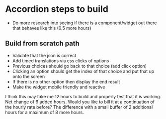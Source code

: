 # Accordion steps to build

* Do more research into seeing if there is a component/widget out there that behaves like this (0.5 more hours)

## Build from scratch path
* Validate that the json is correct
* Add timed translations via css clicks of options
* Previous choices should go back to that choice (add click option)
* Clicking an option should get the index of that choice and put that up onto the screen
* If there is no other option then display the end result
* Make the widget mobile friendly and reactive

I think this may take me 12 hours to build and properly test that it is working. Net change of 6 added hours. Would you like to bill it at a continuation of the hourly rate before? The difference with a small buffer of 2 additional hours for a maximum of 8 more hours. 
